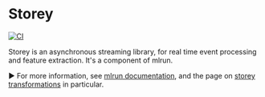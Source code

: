 # Storey

[![CI](https://github.com/mlrun/storey/workflows/CI/badge.svg)](https://github.com/mlrun/storey/actions?query=workflow%3ACI)

Storey is an asynchronous streaming library, for real time event processing and feature extraction. It's a component
of mlrun.

&#x25B6; For more information, see [mlrun documentation](https://docs.mlrun.org/en/stable/), and the page on [storey
transformations](https://docs.mlrun.org/en/latest/api/storey.transformations.html) in particular.
